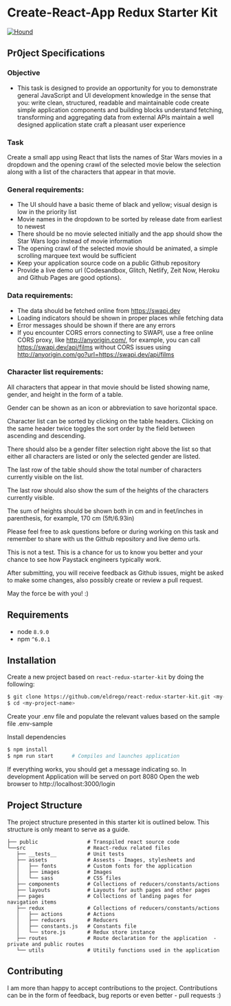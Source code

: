 # Create-React-App Redux Starter Kit

[![Hound](https://img.shields.io/badge/Protected_by-Hound-a873d1.svg)](https://travis-ci.org/eldrego/react-redux-starter-kit)

## Pr0ject Specifications

### Objective
- This task is designed to provide an opportunity for you to demonstrate general JavaScript and UI development knowledge in the sense that you: write clean, structured, readable and maintainable code create simple application components and building blocks understand fetching, transforming and aggregating data from external APIs maintain a well designed application state craft a pleasant user experience


### Task
Create a small app using React that lists the names of Star Wars movies in a dropdown and the opening crawl of the selected movie below the selection along with a list of the characters that appear in that movie.

### General requirements:
- The UI should have a basic theme of black and yellow; visual design is low in the priority list
- Movie names in the dropdown to be sorted by release date from earliest to newest
- There should be no movie selected initially and the app should show the Star Wars logo instead of movie information
- The opening crawl of the selected movie should be animated, a simple scrolling marquee text would be sufficient
- Keep your application source code on a public Github repository
- Provide a live demo url (Codesandbox, Glitch, Netlify, Zeit Now, Heroku and Github Pages are good options).

### Data requirements:
- The data should be fetched online from https://swapi.dev
- Loading indicators should be shown in proper places while fetching data
- Error messages should be shown if there are any errors
- If you encounter CORS errors connecting to SWAPI, use a free online CORS proxy, like http://anyorigin.com/, for example, you can call https://swapi.dev/api/films without CORS issues using http://anyorigin.com/go?url=https://swapi.dev/api/films

### Character list requirements:
All characters that appear in that movie should be listed showing name, gender, and height in the form of a table.

Gender can be shown as an icon or abbreviation to save horizontal space.

Character list can be sorted by clicking on the table headers.
Clicking on the same header twice toggles the sort order by the field between ascending and descending.

There should also be a gender filter selection right above the list so that either all characters are listed or only the selected gender are listed.

The last row of the table should show the total number of characters currently visible on the list.

The last row should also show the sum of the heights of the characters currently visible.

The sum of heights should be shown both in cm and in feet/inches in parenthesis, for example, 170 cm (5ft/6.93in)

Please feel free to ask questions before or during working on this task and remember to share with us the Github repository and live demo urls.

This is not a test. This is a chance for us to know you better and your chance to see how Paystack engineers typically work.

After submitting, you will receive feedback as Github issues, might be asked to make some changes, also possibly create or review a pull request.

May the force be with you! :)

## Requirements

- node `8.9.0`
- npm `^6.0.1`

## Installation

Create a new project based on `react-redux-starter-kit` by doing the following:

```bash
$ git clone https://github.com/eldrego/react-redux-starter-kit.git <my-project-name>
$ cd <my-project-name>
```

Create your .env file and populate the relevant values based on the sample file .env-sample

Install dependencies

```bash
$ npm install
$ npm run start      # Compiles and launches application
```

If everything works, you should get a message indicating so. In development Application will be served on port 8080
Open the web browser to http://localhost:3000/login

## Project Structure

The project structure presented in this starter kit is outlined below. This structure is only meant to serve as a guide.

```
├── public                # Transpiled react source code
└──src                    # React-redux related files
   ├── __tests__          # Unit tests
   ├── assets             # Assests - Images, stylesheets and
   │   ├── fonts          # Custom fonts for the application
   │   ├── images         # Images
   │   └── sass           # CSS files
   ├── components         # Collections of reducers/constants/actions
   ├── layouts            # Layouts for auth pages and other pages
   ├── pages              # Collections of landing pages for navigation items
   ├── redux              # Collections of reducers/constants/actions
   │   ├── actions        # Actions
   │   ├── reducers       # Reducers
   │   ├── constants.js   # Constants file
   │   └── store.js       # Redux store instance
   ├── routes             # Route declaration for the application  - private and public routes
   └── utils              # Utitily functions used in the application
```

## Contributing

I am more than happy to accept contributions to the project. Contributions can be in the form of feedback, bug reports or even better - pull requests :)
